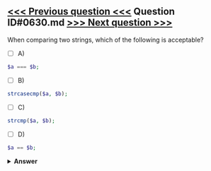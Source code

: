 [<<< Previous question <<<](0629.md)   Question ID#0630.md   [>>> Next question >>>](0631.md)
---

When comparing two strings, which of the following is acceptable?

- [ ] A)
```php
$a === $b;
```

- [ ] B)
```php
strcasecmp($a, $b);
```

- [ ] C)
```php
strcmp($a, $b);
```

- [ ] D)
```php
$a == $b;
```


<details><summary><b>Answer</b></summary>
<p>
  Answer: <strong>A, B, C, D</strong>
</p>
</details>
